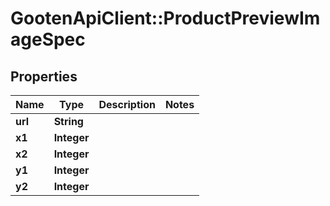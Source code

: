 # GootenApiClient::ProductPreviewImageSpec

## Properties
Name | Type | Description | Notes
------------ | ------------- | ------------- | -------------
**url** | **String** |  | 
**x1** | **Integer** |  | 
**x2** | **Integer** |  | 
**y1** | **Integer** |  | 
**y2** | **Integer** |  | 



